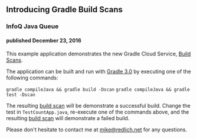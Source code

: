 
## Introducing Gradle Build Scans

### InfoQ Java Queue

#### published December 23, 2016

This example application demonstrates the new Gradle Cloud Service, [Build Scans](https://blog.gradle.org/introducing-build-scans). 

The application can be built and run with [Gradle 3.0](https://gradle.org/) by executing one of the following commands:

`gradle compileJava && gradle build -Dscan`
`gradle compileJava && gradle test -Dscan`

The resulting [build scan](https://scans.gradle.com/s/3nmtgnbjn4oec) will be demonstrate a successful build. Change the test in `TestCountApp.java`, re-execute one of the commands above, and the resulting [build scan](https://scans.gradle.com/s/fdux3dbjfawum) will demonstrate a failed build. 

Please don't hesitate to contact me at [mike@redlich.net](mailto:mike@redlich.net) for any questions.
